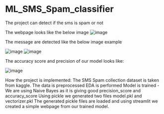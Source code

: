 # ML_SMS_Spam_classifier
The project can detect if the sms is spam or not

The webpage looks like the below image
![image](https://github.com/yugaljindal/ML_SMS_Spam_classifier/assets/43234658/92dcb889-02a6-41f3-9f60-ad084fb14e43)

The message are detected like the below image example

![image](https://github.com/yugaljindal/ML_SMS_Spam_classifier/assets/43234658/67920599-4d5e-4f1e-802e-23b80090bf23)
![image](https://github.com/yugaljindal/ML_SMS_Spam_classifier/assets/43234658/0109a194-05a4-41c9-b07e-97d6840113d4)

The accuracy score and precision of our model looks like:

![image](https://github.com/yugaljindal/ML_SMS_Spam_classifier/assets/43234658/f082f3d7-3009-4989-8122-0996a2201612)



How the project is implemented:
The SMS Spam collection dataset is taken from kaggle.
The data is preprocessed
EDA is performed
Model is trained - We are using Naive Bayes as it is giving good precision_score and accuracy_score
Using pickle we generated two files model.pkl and vectorizer.pkl
The generated pickle files are loaded and using streamlit we created a simple webpage from our trained model.
